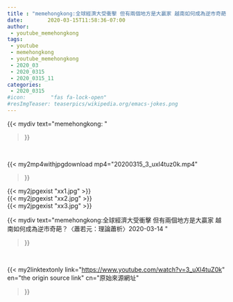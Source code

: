 ```yaml
---
title : "memehongkong:全球經濟大受衝擊 但有兩個地方是大贏家 越南如何成為逆市奇葩？〈蕭若元：理論蕭析〉2020-03-14 "
date:        2020-03-15T11:58:36-07:00
author:
 - youtube_memehongkong
tags:
 - youtube
 - memehongkong
 - youtube_memehongkong
 - 2020_03
 - 2020_0315
 - 2020_0315_11
categories:
 - 2020_0315
#icon:        "fas fa-lock-open"
#resImgTeaser: teaserpics/wikipedia.org/emacs-jokes.png
---
```


{{< mydiv text="memehongkong: "
>}}
<br>


{{< my2mp4withjpgdownload mp4="20200315_3_uxl4tuz0k.mp4"
>}}

{{< my2jpgexist "xx1.jpg" >}}<br>
{{< my2jpgexist "xx2.jpg" >}}<br>
{{< my2jpgexist "xx3.jpg" >}}<br>



{{< mydiv text="memehongkong:全球經濟大受衝擊 但有兩個地方是大贏家 越南如何成為逆市奇葩？〈蕭若元：理論蕭析〉2020-03-14 "
>}}
<br>

{{< my2linktextonly link="https://www.youtube.com/watch?v=3_uXl4tuZ0k"
en="the origin source link" cn="原始來源網址"
>}}


<br>

